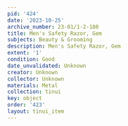 ```yaml
---
pid: '424'
date: '2023-10-25'
archive_number: 23-01/1-2-180
title: Men's Safety Razor, Gem
subjects: Beauty & Grooming
description: Men's Safety Razor, Gem
extent: '1'
condition: Good
date_unvalidated: Unknown
creator: Unknown
collector: Unknown
materials: Metal
collection: tinui
key: object
order: '423'
layout: tinui_item
---
```

